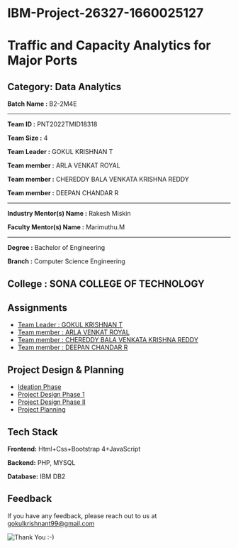 
# IBM-Project-26327-1660025127

# Traffic and Capacity Analytics for Major Ports


## Category: Data Analytics


**Batch Name :** B2-2M4E

---

**Team ID :** PNT2022TMID18318

**Team Size :** 4

**Team Leader :** GOKUL KRISHNAN T

**Team member :** ARLA VENKAT ROYAL

**Team member :** CHEREDDY BALA VENKATA KRISHNA REDDY

**Team member :** DEEPAN CHANDAR R

---
**Industry Mentor(s) Name :** Rakesh Miskin

**Faculty Mentor(s) Name :** Marimuthu.M

---

**Degree	:**	
Bachelor of Engineering

**Branch	:**	
Computer Science Engineering

**College	:**	
SONA COLLEGE OF TECHNOLOGY
---





## Assignments  

 - [Team Leader : GOKUL KRISHNAN T](https://github.com/IBM-EPBL/IBM-Project-26327-1660025127/tree/main/Assignments/Team%20Leader%20Gokul%20Krishnan%20T)
 - [Team member : ARLA VENKAT ROYAL](https://github.com/IBM-EPBL/IBM-Project-26327-1660025127/tree/main/Assignments/Team%20Member%20ARLA%20VENKAT%20ROYAL)
 - [Team member : CHEREDDY BALA VENKATA KRISHNA REDDY](https://github.com/IBM-EPBL/IBM-Project-26327-1660025127/tree/main/Assignments/Team%20Member%20Chereddy%20Bala%20Venkata%20Krishna%20Reddy)
 - [Team member : DEEPAN CHANDAR R](https://github.com/IBM-EPBL/IBM-Project-26327-1660025127/tree/main/Assignments/Team%20Member%20Deepan%20chandar%20R)


## Project Design & Planning
- [Ideation Phase](https://github.com/IBM-EPBL/IBM-Project-26327-1660025127/tree/main/Project%20design%20%26%20Planning/Ideation%20Phase)
- [Project Design Phase 1](https://github.com/IBM-EPBL/IBM-Project-26327-1660025127/tree/main/Project%20design%20%26%20Planning/Project%20Design%20Phase%20I)
- [Project Design Phase II](https://github.com/IBM-EPBL/IBM-Project-26327-1660025127/tree/main/Project%20design%20%26%20Planning/Project%20Design%20Phase%20II)
- [Project Planning](https://github.com/IBM-EPBL/IBM-Project-26327-1660025127/tree/main/Project%20design%20%26%20Planning/Project%20Planning)

## Tech Stack

**Frontend:** Html+Css+Bootstrap 4+JavaScript

**Backend:** PHP, MYSQL

**Database:** IBM DB2






## Feedback

If you have any feedback, please reach out to us at gokulkrishnant99@gmail.com




![Thank You :-)](https://i0.wp.com/paulaspoint.com/wp-content/uploads/2018/04/thank-you.jpg?fit=275%2C183)
